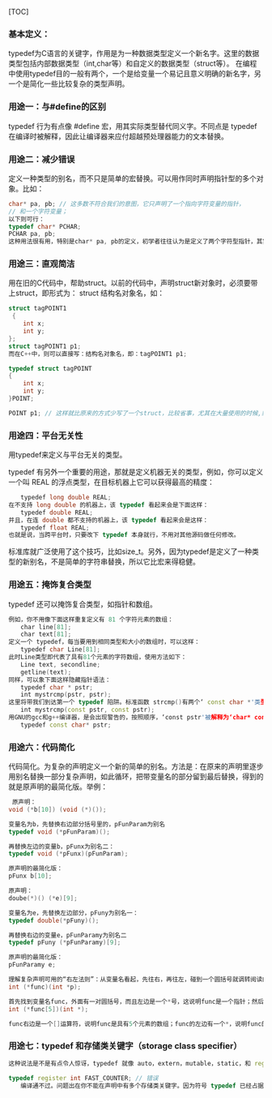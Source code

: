 [TOC]

### 基本定义：


typedef为C语言的关键字，作用是为一种数据类型定义一个新名字。这里的数据类型包括内部数据类型（int,char等）和自定义的数据类型（struct等）。 在编程中使用typedef目的一般有两个，一个是给变量一个易记且意义明确的新名字，另一个是简化一些比较复杂的类型声明。



### 用途一：与#define的区别


typedef 行为有点像 #define 宏，用其实际类型替代同义字。不同点是 typedef 在编译时被解释，因此让编译器来应付超越预处理器能力的文本替换。



### 用途二：减少错误

定义一种类型的别名，而不只是简单的宏替换。可以用作同时声明指针型的多个对象。比如：

```c++
char* pa, pb; // 这多数不符合我们的意图，它只声明了一个指向字符变量的指针，
// 和一个字符变量；
以下则可行：
typedef char* PCHAR;
PCHAR pa, pb;  
这种用法很有用，特别是char* pa, pb的定义，初学者往往认为是定义了两个字符型指针，其实不是，而用typedef char* PCHAR就不会出现这样的问题，减少了错误的发生。
```




### 用途三：直观简洁

用在旧的C代码中，帮助struct。以前的代码中，声明struct新对象时，必须要带上struct，即形式为： struct 结构名对象名，如：

```c++
struct tagPOINT1
 {
    int x;
    int y; 
};
struct tagPOINT1 p1;
而在C++中，则可以直接写：结构名对象名，即：tagPOINT1 p1;

typedef struct tagPOINT
{
    int x;
    int y;
}POINT;

POINT p1; // 这样就比原来的方式少写了一个struct，比较省事，尤其在大量使用的时候,或许，在C++中，typedef的这种用途二不是很大，但是理解了它，对掌握以前的旧代码还是有帮助的，毕竟我们在项目中有可能会遇到较早些年代遗留下来的代码。
```



### 用途四：平台无关性


用typedef来定义与平台无关的类型。

typedef 有另外一个重要的用途，那就是定义机器无关的类型，例如，你可以定义一个叫 REAL 的浮点类型，在目标机器上它可以获得最高的精度： 

```c++
　　typedef long double REAL; 
在不支持 long double 的机器上，该 typedef 看起来会是下面这样： 
　　typedef double REAL; 
并且，在连 double 都不支持的机器上，该 typedef 看起来会是这样：
　　typedef float REAL; 
也就是说，当跨平台时，只要改下 typedef 本身就行，不用对其他源码做任何修改。
```

标准库就广泛使用了这个技巧，比如size_t。另外，因为typedef是定义了一种类型的新别名，不是简单的字符串替换，所以它比宏来得稳健。



### 用途五：掩饰复合类型


typedef 还可以掩饰复合类型，如指针和数组。 

```c++
例如，你不用像下面这样重复定义有 81 个字符元素的数组： 
　　char line[81];
　　char text[81]; 
定义一个 typedef，每当要用到相同类型和大小的数组时，可以这样： 
　　typedef char Line[81]; 
此时Line类型即代表了具有81个元素的字符数组，使用方法如下： 
　　Line text, secondline;
　　getline(text); 
同样，可以象下面这样隐藏指针语法： 
　　typedef char * pstr;
　　int mystrcmp(pstr, pstr);
这里将带我们到达第一个 typedef 陷阱。标准函数 strcmp()有两个‘ const char *'类型的参数。因此，它可能会误导人们象下面这样声明 mystrcmp()： 
　　int mystrcmp(const pstr, const pstr); 
用GNU的gcc和g++编译器，是会出现警告的，按照顺序，‘const pstr'被解释为‘char* const‘（一个指向 char 的指针常量），两者表达的并非同一意思。为了得到正确的类型，应当如下声明： 
　　typedef const char* pstr;
```



### 用途六：代码简化


代码简化。为复杂的声明定义一个新的简单的别名。方法是：在原来的声明里逐步用别名替换一部分复杂声明，如此循环，把带变量名的部分留到最后替换，得到的就是原声明的最简化版。举例： 

```c++
 原声明：
void (*b[10]) (void (*)());

变量名为b，先替换右边部分括号里的，pFunParam为别名
typedef void (*pFunParam)();

再替换左边的变量b，pFunx为别名二：
typedef void (*pFunx)(pFunParam);

原声明的最简化版：
pFunx b[10];

原声明：
doube(*)() (*e)[9];

变量名为e，先替换左边部分，pFuny为别名一：
typedef double(*pFuny)();

再替换右边的变量e，pFunParamy为别名二
typedef pFuny (*pFunParamy)[9];

原声明的最简化版：
pFunParamy e;

理解复杂声明可用的“右左法则”：从变量名看起，先往右，再往左，碰到一个圆括号就调转阅读的方向；括号内分析完就跳出括号，还是按先右后左的顺序，如此循环，直到整个声明分析完。举例：
int (*func)(int *p);

首先找到变量名func，外面有一对圆括号，而且左边是一个*号，这说明func是一个指针；然后跳出这个圆括号，先看右边，又遇到圆括号，这说明(*func)是一个函数，所以func是一个指向这类函数的指针，即函数指针，这类函数具有int*类型的形参，返回值类型是int。
int (*func[5])(int *);

func右边是一个[]运算符，说明func是具有5个元素的数组；func的左边有一个*，说明func的元素是指针（注意这里的*不是修饰func，而是修饰func[5]的，原因是[]运算符优先级比*高，func先跟[]结合）。跳出这个括号，看右边，又遇到圆括号，说明func数组的元素是函数类型的指针，它指向的函数具有int*类型的形参，返回值类型为int。
```



### 用途七：typedef 和存储类关键字（storage class specifier） 

```c++
这种说法是不是有点令人惊讶，typedef 就像 auto，extern，mutable，static，和 register 一样，是一个存储类关键字。这并不是说 typedef 会真正影响对象的存储特性；它只是说在语句构成上，typedef 声明看起来象 static，extern 等类型的变量声明。下面将带到第二个陷阱： 

typedef register int FAST_COUNTER; // 错误
　　编译通不过。问题出在你不能在声明中有多个存储类关键字。因为符号 typedef 已经占据了存储类关键字的位置，在 typedef 声明中不能用 register（或任何其它存储类关键字）。
```

